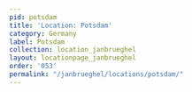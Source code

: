 ```yaml
---
pid: potsdam
title: 'Location: Potsdam'
category: Germany
label: Potsdam
collection: location_janbrueghel
layout: locationpage_janbrueghel
order: '053'
permalink: "/janbrueghel/locations/potsdam/"
---
```


